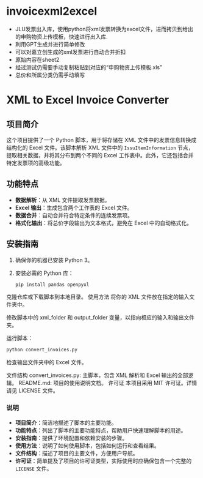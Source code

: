 # invoicexml2excel
- JLU发票出入库，使用python将xml发票转换为excel文件，进而拷贝到给出的申购物资上传模板，快速进行出入库.
- 利用GPT生成并进行简单修改
- 可以对嘉立创生成的xml发票进行自动合并折扣
- 原始内容在sheet2
- 经过测试仍需要手动复制粘贴到对应的“申购物资上传模板.xls”
- 总价和所属分类仍需手动填写

# XML to Excel Invoice Converter

## 项目简介

这个项目提供了一个 Python 脚本，用于将存储在 XML 文件中的发票信息转换成结构化的 Excel 文件。该脚本解析 XML 文件中的 `IssuItemInformation` 节点，提取相关数据，并将其分布到两个不同的 Excel 工作表中。此外，它还包括合并特定发票项的高级功能。

## 功能特点

- **数据解析**：从 XML 文件提取发票数据。
- **Excel 输出**：生成包含两个工作表的 Excel 文件。
- **数据合并**：自动合并符合特定条件的连续发票项。
- **格式化输出**：将总价字段输出为文本格式，避免在 Excel 中的自动格式化。

## 安装指南

1. 确保你的机器已安装 Python 3。
2. 安装必需的 Python 库：

   ```bash
   pip install pandas openpyxl
   ```
克隆仓库或下载脚本到本地目录。
使用方法
将你的 XML 文件放在指定的输入文件夹中。

修改脚本中的 xml_folder 和 output_folder 变量，以指向相应的输入和输出文件夹。

运行脚本：

  ```bash
  python convert_invoices.py
  ```
检查输出文件夹中的 Excel 文件。

文件结构
convert_invoices.py: 主脚本，包含 XML 解析和 Excel 输出的全部逻辑。
README.md: 项目的使用说明文档。
许可证
本项目采用 MIT 许可证。详情请见 LICENSE 文件。

### 说明

- **项目简介**：简洁地描述了脚本的主要功能。
- **功能特点**：列出了脚本的主要功能特点，帮助用户快速理解脚本的用途。
- **安装指南**：提供了环境配置和依赖安装的步骤。
- **使用方法**：说明了如何使用脚本，包括如何运行和查看结果。
- **文件结构**：描述了项目的主要文件，方便用户导航。
- **许可证**：简单提及了项目的许可证类型，实际使用时应确保包含一个完整的 `LICENSE` 文件。
